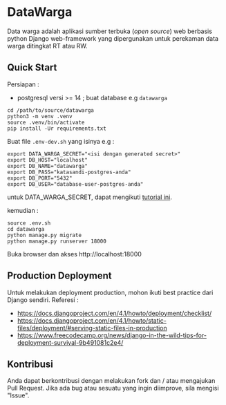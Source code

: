 # DataWarga

Data warga adalah aplikasi sumber terbuka (_open source_) web berbasis python Django web-framework yang dipergunakan untuk perekaman data warga ditingkat RT atau RW.

## Quick Start

Persiapan : 
- postgresql versi >= 14 ;  buat database e.g `datawarga`

```
cd /path/to/source/datawarga
python3 -m venv .venv
source .venv/bin/activate
pip install -Ur requirements.txt
```

Buat file `.env-dev.sh` yang isinya e.g :

```
export DATA_WARGA_SECRET="<isi dengan generated secret>"
export DB_HOST="localhost"
export DB_NAME="datawarga"
export DB_PASS="katasandi-postgres-anda"
export DB_PORT="5432"
export DB_USER="database-user-postgres-anda"
```

untuk DATA_WARGA_SECRET, dapat mengikuti [tutorial ini](https://www.educative.io/answers/how-to-generate-a-django-secretkey).

kemudian :
```
source .env.sh
cd datawarga
python manage.py migrate
python manage.py runserver 18000
```

Buka browser dan akses http://localhost:18000

## Production Deployment

Untuk melakukan deployment production, mohon ikuti best practice dari Django sendiri. Referesi : 
- https://docs.djangoproject.com/en/4.1/howto/deployment/checklist/
- https://docs.djangoproject.com/en/4.1/howto/static-files/deployment/#serving-static-files-in-production
- https://www.freecodecamp.org/news/django-in-the-wild-tips-for-deployment-survival-9b491081c2e4/


## Kontribusi
Anda dapat berkontribusi dengan melakukan fork dan / atau mengajukan Pull Request. Jika ada bug atau sesuatu yang ingin diimprove, sila mengisi "Issue".
